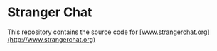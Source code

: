 Stranger Chat
=============

This repository contains the source code for [www.strangerchat.org](http://www.strangerchat.org)
